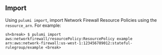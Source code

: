 ## Import

Using `pulumi import`, import Network Firewall Resource Policies using the `resource_arn`. For example:

<break><break>```sh<break>
$ pulumi import aws:networkfirewall/resourcePolicy:ResourcePolicy example arn:aws:network-firewall:us-west-1:123456789012:stateful-rulegroup/example
<break>```<break><break>
